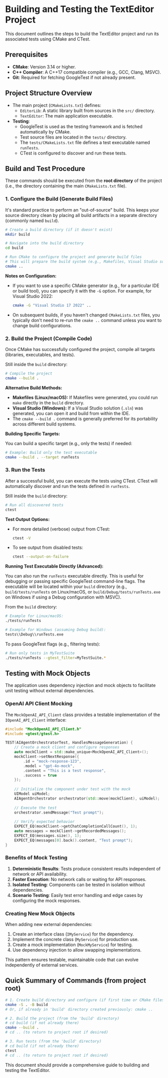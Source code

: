 # Building and Testing the TextEditor Project

This document outlines the steps to build the TextEditor project and run its associated tests using CMake and CTest.

## Prerequisites

*   **CMake**: Version 3.14 or higher.
*   **C++ Compiler**: A C++17 compatible compiler (e.g., GCC, Clang, MSVC).
*   **Git**: Required for fetching GoogleTest if not already present.

## Project Structure Overview

*   The main project (`CMakeLists.txt`) defines:
    *   `EditorLib`: A static library built from sources in the `src/` directory.
    *   `TextEditor`: The main application executable.
*   **Testing**:
    *   GoogleTest is used as the testing framework and is fetched automatically by CMake.
    *   Test source files are located in the `tests/` directory.
    *   The `tests/CMakeLists.txt` file defines a test executable named `runTests`.
    *   CTest is configured to discover and run these tests.

## Build and Test Procedure

These commands should be executed from the **root directory** of the project (i.e., the directory containing the main `CMakeLists.txt` file).

### 1. Configure the Build (Generate Build Files)

It's standard practice to perform an "out-of-source" build. This keeps your source directory clean by placing all build artifacts in a separate directory (commonly named `build`).

```bash
# Create a build directory (if it doesn't exist)
mkdir build

# Navigate into the build directory
cd build

# Run CMake to configure the project and generate build files
# This will prepare the build system (e.g., Makefiles, Visual Studio solution)
cmake ..
```

**Notes on Configuration:**

*   If you want to use a specific CMake generator (e.g., for a particular IDE or build tool), you can specify it with the `-G` option. For example, for Visual Studio 2022:
    ```bash
    cmake -G "Visual Studio 17 2022" ..
    ```
*   On subsequent builds, if you haven't changed `CMakeLists.txt` files, you typically don't need to re-run the `cmake ..` command unless you want to change build configurations.

### 2. Build the Project (Compile Code)

Once CMake has successfully configured the project, compile all targets (libraries, executables, and tests).

Still inside the `build` directory:

```bash
# Compile the project
cmake --build .
```

**Alternative Build Methods:**

*   **Makefiles (Linux/macOS):** If Makefiles were generated, you could run `make` directly in the `build` directory.
*   **Visual Studio (Windows):** If a Visual Studio solution (`.sln`) was generated, you can open it and build from within the IDE.
*   The `cmake --build .` command is generally preferred for its portability across different build systems.

**Building Specific Targets:**

You can build a specific target (e.g., only the tests) if needed:

```bash
# Example: Build only the test executable
cmake --build . --target runTests
```

### 3. Run the Tests

After a successful build, you can execute the tests using CTest. CTest will automatically discover and run the tests defined in `runTests`.

Still inside the `build` directory:

```bash
# Run all discovered tests
ctest
```

**Test Output Options:**

*   For more detailed (verbose) output from CTest:
    ```bash
    ctest -V
    ```
*   To see output from disabled tests:
    ```bash
    ctest --output-on-failure
    ```

**Running Test Executable Directly (Advanced):**

You can also run the `runTests` executable directly. This is useful for debugging or passing specific GoogleTest command-line flags. The executable will be located within your `build` directory (e.g., `build/tests/runTests` on Linux/macOS, or `build/Debug/tests/runTests.exe` on Windows if using a Debug configuration with MSVC).

From the `build` directory:

```bash
# Example for Linux/macOS:
./tests/runTests

# Example for Windows (assuming Debug build):
tests\\Debug\\runTests.exe
```

To pass GoogleTest flags (e.g., filtering tests):

```bash
# Run only tests in MyTestSuite
./tests/runTests --gtest_filter=MyTestSuite.*
```

## Testing with Mock Objects

The application uses dependency injection and mock objects to facilitate unit testing without external dependencies.

### OpenAI API Client Mocking

The `MockOpenAI_API_Client` class provides a testable implementation of the `IOpenAI_API_Client` interface:

```cpp
#include "MockOpenAI_API_Client.h"
#include <gtest/gtest.h>

TEST(AIAgentOrchestratorTest, HandlesMessageGeneration) {
    // Create a mock client and configure responses
    auto mockClient = std::make_unique<MockOpenAI_API_Client>();
    mockClient->setNextResponse({
        .id = "mock-response-123",
        .model = "gpt-4o-mock",
        .content = "This is a test response",
        .success = true
    });
    
    // Initialize the component under test with the mock
    UIModel uiModel;
    AIAgentOrchestrator orchestrator(std::move(mockClient), uiModel);
    
    // Execute the test
    orchestrator.sendMessage("Test prompt");
    
    // Verify expected behavior
    EXPECT_EQ(mockClient->getChatCompletionCallCount(), 1);
    auto messages = mockClient->getRecordedMessages();
    EXPECT_EQ(messages.size(), 1);
    EXPECT_EQ(messages[0].back().content, "Test prompt");
}
```

### Benefits of Mock Testing

1. **Deterministic Results**: Tests produce consistent results independent of network or API availability.
2. **Faster Execution**: No network calls or waiting for API responses.
3. **Isolated Testing**: Components can be tested in isolation without dependencies.
4. **Scenario Testing**: Easily test error handling and edge cases by configuring the mock responses.

### Creating New Mock Objects

When adding new external dependencies:

1. Create an interface class (`IMyService`) for the dependency.
2. Implement the concrete class (`MyService`) for production use.
3. Create a mock implementation (`MockMyService`) for testing.
4. Use dependency injection to allow swapping implementations.

This pattern ensures testable, maintainable code that can evolve independently of external services.

## Quick Summary of Commands (from project root)

```bash
# 1. Create build directory and configure (if first time or CMake files changed)
cmake -S . -B build
# Or, if already in 'build' directory created previously: cmake ..

# 2. Build the project (from the 'build' directory)
# cd build (if not already there)
cmake --build .
# cd .. (to return to project root if desired)

# 3. Run tests (from the 'build' directory)
# cd build (if not already there)
ctest
# cd .. (to return to project root if desired)
```

This document should provide a comprehensive guide to building and testing the TextEditor. 